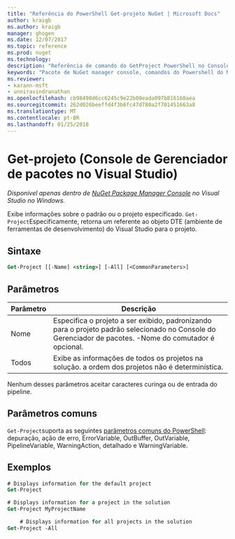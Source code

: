 ```yaml
---
title: "Referência do PowerShell Get-projeto NuGet | Microsoft Docs"
author: kraigb
ms.author: kraigb
manager: ghogen
ms.date: 12/07/2017
ms.topic: reference
ms.prod: nuget
ms.technology: 
description: "Referência de comando do GetProject PowerShell no Console do Gerenciador de pacotes do NuGet no Visual Studio."
keywords: "Pacote de NuGet manager console, comandos do Powershell do NuGet, referência do Powershell do NuGet, Get-projeto"
ms.reviewer:
- karann-msft
- unniravindranathan
ms.openlocfilehash: cb98498d6cc6245c9e22b00eada097b816160aea
ms.sourcegitcommit: 262d026beeffd4f3b6fc47d780a2f701451663a8
ms.translationtype: MT
ms.contentlocale: pt-BR
ms.lasthandoff: 01/25/2018
---
```

# <a name="get-project-package-manager-console-in-visual-studio"></a>Get-projeto (Console de Gerenciador de pacotes no Visual Studio)

*Disponível apenas dentro de [NuGet Package Manager Console](Package-Manager-Console.md) no Visual Studio no Windows.*

Exibe informações sobre o padrão ou o projeto especificado. `Get-Project`Especificamente, retorna um referente ao objeto DTE (ambiente de ferramentas de desenvolvimento) do Visual Studio para o projeto.

## <a name="syntax"></a>Sintaxe

```ps
Get-Project [[-Name] <string>] [-All] [<CommonParameters>]
```

## <a name="parameters"></a>Parâmetros

| Parâmetro | Descrição |
| --- | --- |
| Nome | Especifica o projeto a ser exibido, padronizando para o projeto padrão selecionado no Console do Gerenciador de pacotes. -Nome do comutador é opcional. |
| Todos | Exibe as informações de todos os projetos na solução. a ordem dos projetos não é determinística. |

Nenhum desses parâmetros aceitar caracteres curinga ou de entrada do pipeline.

## <a name="common-parameters"></a>Parâmetros comuns

`Get-Project`suporta as seguintes [parâmetros comuns do PowerShell](http://go.microsoft.com/fwlink/?LinkID=113216): depuração, ação de erro, ErrorVariable, OutBuffer, OutVariable, PipelineVariable, WarningAction, detalhado e WarningVariable.

## <a name="examples"></a>Exemplos

```ps
# Displays information for the default project
Get-Project

# Displays information for a project in the solution
Get-Project MyProjectName

    # Displays information for all projects in the solution
Get-Project -All
```